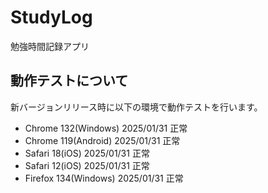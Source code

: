 # StudyLog

勉強時間記録アプリ

## 動作テストについて

新バージョンリリース時に以下の環境で動作テストを行います。

- Chrome 132(Windows)
  2025/01/31 正常
- Chrome 119(Android)
  2025/01/31 正常
- Safari 18(iOS)
  2025/01/31 正常
- Safari 12(iOS)
  2025/01/31 正常
- Firefox 134(Windows)
  2025/01/31 正常

